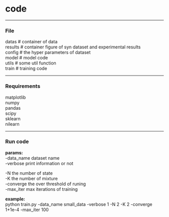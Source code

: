 # code
---

### File
datas  # container of data  
results # container figure of syn dataset and experimental results  
config # the hyper parameters of dataset  
model # model code  
utils # some util function  
train # training code  

---
### Requirements
matplotlib  
numpy  
pandas  
scipy  
sklearn  
nilearn  

---
### Run code
__params:__  
-data_name dataset name  
-verbose print information or not  

-N the number of state  
-K the number of mixture  
-converge the over threshold of runing  
-max_iter max iterations of training  

__example:__  
python train.py -data_name small_data -verbose 1 -N 2 -K 2 -converge 1+1e-4 -max_iter 100

